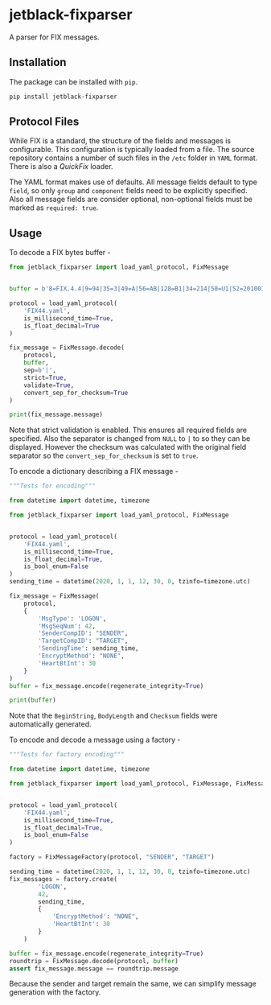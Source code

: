 # jetblack-fixparser

A parser for FIX messages.

## Installation

The package can be installed with `pip`.

```bash
pip install jetblack-fixparser
```

## Protocol Files

While FIX is a standard, the structure of the fields and messages is configurable.
This configuration is typically loaded from a file. The source repository
contains a number of such files in the `/etc` folder in `YAML` format. There is
also a *QuickFix* loader.

The YAML format makes use of defaults. All message fields default to type `field`,
so only `group` and `component` fields need to be explicitly specified. Also all
message fields are consider optional, non-optional fields must be marked as
`required: true`.

## Usage

To decode a FIX bytes buffer -

```python
from jetblack_fixparser import load_yaml_protocol, FixMessage


buffer = b'8=FIX.4.4|9=94|35=3|49=A|56=AB|128=B1|34=214|50=U1|52=20100304-09:42:23.130|45=176|371=15|372=X|373=1|58=txt|10=058|',

protocol = load_yaml_protocol(
    'FIX44.yaml',
    is_millisecond_time=True,
    is_float_decimal=True
)

fix_message = FixMessage.decode(
    protocol,
    buffer,
    sep=b'|',
    strict=True,
    validate=True,
    convert_sep_for_checksum=True
)

print(fix_message.message)
```

Note that strict validation is enabled. This ensures all required fields are
specified. Also the separator is changed from `NULL` to `|` to so they can be
displayed. However the checksum was calculated with the original field separator
so the `convert_sep_for_checksum` is set to `true`.

To encode a dictionary describing a FIX message - 

```python
"""Tests for encoding"""

from datetime import datetime, timezone

from jetblack_fixparser import load_yaml_protocol, FixMessage


protocol = load_yaml_protocol(
    'FIX44.yaml',
    is_millisecond_time=True,
    is_float_decimal=True,
    is_bool_enum=False
)
sending_time = datetime(2020, 1, 1, 12, 30, 0, tzinfo=timezone.utc)

fix_message = FixMessage(
    protocol,
    {
        'MsgType': 'LOGON',
        'MsgSeqNum': 42,
        'SenderCompID': "SENDER",
        'TargetCompID': "TARGET",
        'SendingTime': sending_time,
        'EncryptMethod': "NONE",
        'HeartBtInt': 30
    }
)
buffer = fix_message.encode(regenerate_integrity=True)

print(buffer)
```

Note that the `BeginString`, `BodyLength` and `Checksum` fields were automatically
generated.

To encode and decode a message using a factory - 

```python
"""Tests for factory encoding"""

from datetime import datetime, timezone

from jetblack_fixparser import load_yaml_protocol, FixMessage, FixMessageFactory


protocol = load_yaml_protocol(
    'FIX44.yaml',
    is_millisecond_time=True,
    is_float_decimal=True,
    is_bool_enum=False
)

factory = FixMessageFactory(protocol, "SENDER", "TARGET")

sending_time = datetime(2020, 1, 1, 12, 30, 0, tzinfo=timezone.utc)
fix_messages = factory.create(
        'LOGON',
        42,
        sending_time,
        {
            'EncryptMethod': "NONE",
            'HeartBtInt': 30
        }
    )

buffer = fix_message.encode(regenerate_integrity=True)
roundtrip = FixMessage.decode(protocol, buffer)
assert fix_message.message == roundtrip.message
```

Because the sender and target remain the same, we can simplify message generation
with the factory.
